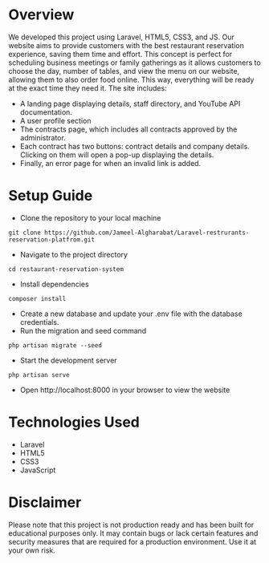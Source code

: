 # Overview

We developed this project using Laravel, HTML5, CSS3, and JS. Our website aims to provide customers with the best restaurant reservation experience, saving them time and effort. This concept is perfect for scheduling business meetings or family gatherings as it allows customers to choose the day, number of tables, and view the menu on our website, allowing them to also order food online. This way, everything will be ready at the exact time they need it. The site includes:


- A landing page displaying details, staff directory, and YouTube API documentation.
- A user profile section
- The contracts page, which includes all contracts approved by the administrator.
- Each contract has two buttons: contract details and company details. Clicking on them will open a pop-up displaying the details.
- Finally, an error page for when an invalid link is added.


# Setup Guide

- Clone the repository to your local machine
```
git clone https://github.com/Jameel-Algharabat/Laravel-restrurants-reservation-platfrom.git
```
- Navigate to the project directory
```
cd restaurant-reservation-system
```
- Install dependencies
```
composer install
```
- Create a new database and update your .env file with the database credentials.
- Run the migration and seed command
```
php artisan migrate --seed
```
- Start the development server
```
php artisan serve
```
- Open http://localhost:8000 in your browser to view the website


# Technologies Used
- Laravel
- HTML5
- CSS3
- JavaScript

# Disclaimer
Please note that this project is not production ready and has been built for educational purposes only. It may contain bugs or lack certain features and security measures that are required for a production environment. Use it at your own risk.
